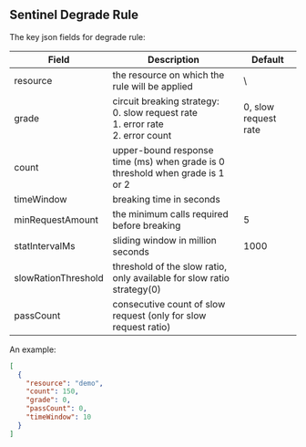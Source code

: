 ## Sentinel Degrade Rule 
The key json fields for degrade rule:

| Field               | Description                                                                               | Default              |
|---------------------|-------------------------------------------------------------------------------------------|----------------------|
| resource            | the resource on which the rule will be applied                                            | \                    |
| grade               | circuit breaking strategy: <br/>0. slow request rate<br/>1. error rate<br/>2. error count | 0, slow request rate |
| count               | upper-bound response time (ms) when grade is 0<br/> threshold when grade is 1 or 2        |                      |
| timeWindow          | breaking time in seconds                                                                  |                      |
| minRequestAmount    | the minimum calls required before breaking                                                | 5                    |
| statIntervalMs      | sliding window in million seconds                                                         | 1000                 |
| slowRationThreshold | threshold of the slow ratio, only available for slow ratio strategy(0)                    |                      |
| passCount           | consecutive count of slow request (only for slow request ratio)                           |                      |

An example:
```json
[
  {
    "resource": "demo",
    "count": 150,
    "grade": 0,
    "passCount": 0,
    "timeWindow": 10
  }
]
```
